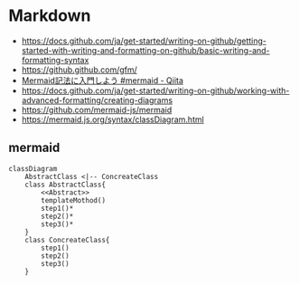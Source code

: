 # Markdown
- https://docs.github.com/ja/get-started/writing-on-github/getting-started-with-writing-and-formatting-on-github/basic-writing-and-formatting-syntax
- https://github.github.com/gfm/
- [Mermaid記法に入門しよう #mermaid - Qiita](https://qiita.com/moikei/items/24e9e5bd8319a10f0115)
- https://docs.github.com/ja/get-started/writing-on-github/working-with-advanced-formatting/creating-diagrams
- https://github.com/mermaid-js/mermaid
- https://mermaid.js.org/syntax/classDiagram.html

## mermaid
```mermaid
classDiagram
    AbstractClass <|-- ConcreateClass
    class AbstractClass{
        <<Abstract>> 
        templateMothod()
        step1()*
        step2()*
        step3()*
    }
    class ConcreateClass{
        step1()
        step2()
        step3()
    }
```

